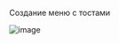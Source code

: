 Создание меню с тостами

![image](https://github.com/BloodyDracula/pr5/assets/39646409/08ef5509-52fb-4e84-aa82-e51f7dd9d24b)
